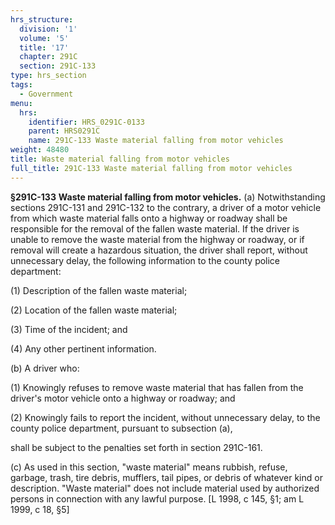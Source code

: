 ```yaml
---
hrs_structure:
  division: '1'
  volume: '5'
  title: '17'
  chapter: 291C
  section: 291C-133
type: hrs_section
tags:
  - Government
menu:
  hrs:
    identifier: HRS_0291C-0133
    parent: HRS0291C
    name: 291C-133 Waste material falling from motor vehicles
weight: 48480
title: Waste material falling from motor vehicles
full_title: 291C-133 Waste material falling from motor vehicles
---
```

**§291C-133** **Waste material falling from motor vehicles.** (a) Notwithstanding sections 291C-131 and 291C-132 to the contrary, a driver of a motor vehicle from which waste material falls onto a highway or roadway shall be responsible for the removal of the fallen waste material. If the driver is unable to remove the waste material from the highway or roadway, or if removal will create a hazardous situation, the driver shall report, without unnecessary delay, the following information to the county police department:

(1) Description of the fallen waste material;

(2) Location of the fallen waste material;

(3) Time of the incident; and

(4) Any other pertinent information.

(b) A driver who:

(1) Knowingly refuses to remove waste material that has fallen from the driver's motor vehicle onto a highway or roadway; and

(2) Knowingly fails to report the incident, without unnecessary delay, to the county police department, pursuant to subsection (a),

shall be subject to the penalties set forth in section 291C-161.

(c) As used in this section, "waste material" means rubbish, refuse, garbage, trash, tire debris, mufflers, tail pipes, or debris of whatever kind or description. "Waste material" does not include material used by authorized persons in connection with any lawful purpose. [L 1998, c 145, §1; am L 1999, c 18, §5]